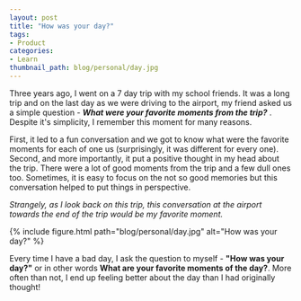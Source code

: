 ```yaml
---
layout: post
title: "How was your day?"
tags:
- Product
categories:
- Learn
thumbnail_path: blog/personal/day.jpg
---
```


Three years ago, I went on a 7 day trip with my school friends. It was a long trip and on the last day as we were driving to the airport, my friend asked us a simple question - ***What were your favorite moments from the trip?*** . Despite it's simplicity, I remember this moment for many reasons.

First, it led to a fun conversation and we got to know what were the favorite moments for each of one us (surprisingly, it was different for every one). Second, and more importantly, it put a positive thought in my head about the trip. There were a lot of good moments from the trip and a few dull ones too. Sometimes, it is easy to focus on the not so good memories but this conversation helped to put things in perspective.

*Strangely, as I look back on this trip, this conversation at the airport towards the end of the trip would be my favorite moment.*

{% include figure.html path="blog/personal/day.jpg" alt="How was your day?" %}

Every time I have a bad day, I ask the question to myself - **"How was your day?"** or in other words **What are your favorite moments of the day?**. More often than not, I end up feeling better about the day than I had originally thought!